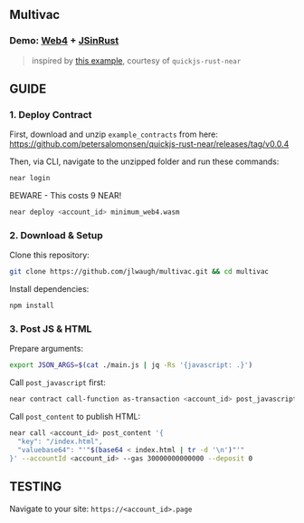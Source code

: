 ## Multivac
### Demo: [Web4](https://web4.near.page) + [JSinRust](https://jsinrust.near.page)
> inspired by [this example](https://github.com/petersalomonsen/quickjs-rust-near/tree/main/examples/aiproxy), courtesy of `quickjs-rust-near`

## GUIDE

### 1. Deploy Contract
First, download and unzip `example_contracts` from here:
https://github.com/petersalomonsen/quickjs-rust-near/releases/tag/v0.0.4

Then, via CLI, navigate to the unzipped folder and run these commands:
```bash
near login
```

BEWARE - This costs 9 NEAR!
```bash
near deploy <account_id> minimum_web4.wasm
```

### 2. Download & Setup
Clone this repository:
```bash
git clone https://github.com/jlwaugh/multivac.git && cd multivac
```

Install dependencies:
```bash
npm install
```

### 3. Post JS & HTML

Prepare arguments:
```bash
export JSON_ARGS=$(cat ./main.js | jq -Rs '{javascript: .}')
```

Call `post_javascript` first:
```bash
near contract call-function as-transaction <account_id> post_javascript json-args $JSON_ARGS prepaid-gas '100.0 Tgas' attached-deposit '0 NEAR' sign-as <account_id> network-config testnet sign-with-keychain send
```

Call `post_content` to publish HTML:
```bash
near call <account_id> post_content '{
  "key": "/index.html",
  "valuebase64": "'"$(base64 < index.html | tr -d '\n')"'"
}' --accountId <account_id> --gas 30000000000000 --deposit 0
```

## TESTING

Navigate to your site: `https://<account_id>.page`
